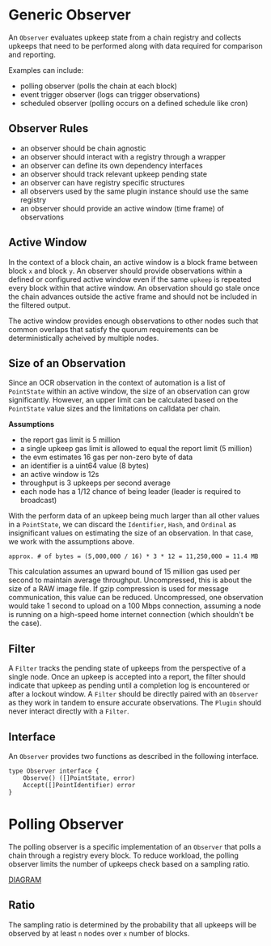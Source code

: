 # Generic Observer
An `Observer` evaluates upkeep state from a chain registry and collects upkeeps
that need to be performed along with data required for comparison and reporting.

Examples can include:
- polling observer (polls the chain at each block)
- event trigger observer (logs can trigger observations)
- scheduled observer (polling occurs on a defined schedule like cron)

## Observer Rules
- an observer should be chain agnostic
- an observer should interact with a registry through a wrapper
- an observer can define its own dependency interfaces
- an observer should track relevant upkeep pending state
- an observer can have registry specific structures
- all observers used by the same plugin instance should use the same registry
- an observer should provide an active window (time frame) of observations

## Active Window
In the context of a block chain, an active window is a block frame between block
`x` and block `y`. An observer should provide observations within a defined or 
configured active window even if the same `upkeep` is repeated every block
within that active window. An observation should go stale once the chain
advances outside the active frame and should not be included in the filtered
output.

The active window provides enough observations to other nodes such that common
overlaps that satisfy the quorum requirements can be deterministically acheived
by multiple nodes.

## Size of an Observation

Since an OCR observation in the context of automation is a list of `PointState`
within an active window, the size of an observation can grow significantly.
However, an upper limit can be calculated based on the `PointState` value sizes
and the limitations on calldata per chain.

**Assumptions**
- the report gas limit is 5 million
- a single upkeep gas limit is allowed to equal the report limit (5 million)
- the evm estimates 16 gas per non-zero byte of data
- an identifier is a uint64 value (8 bytes)
- an active window is 12s
- throughput is 3 upkeeps per second average
- each node has a 1/12 chance of being leader (leader is required to broadcast)

With the perform data of an upkeep being much larger than all other values in
a `PointState`, we can discard the `Identifier`, `Hash`, and `Ordinal` as 
insignificant values on estimating the size of an observation. In that case,
we work with the assumptions above.

```
approx. # of bytes = (5,000,000 / 16) * 3 * 12 = 11,250,000 = 11.4 MB
```

This calculation assumes an upward bound of 15 million gas used per second to
maintain average throughput. Uncompressed, this is about the size of a RAW image
file. If gzip compression is used for message communication, this value can be 
reduced. Uncompressed, one observation would take 1 second to upload on a
100 Mbps connection, assuming a node is running on a high-speed home internet
connection (which shouldn't be the case).

## Filter
A `Filter` tracks the pending state of upkeeps from the perspective of a single
node. Once an upkeep is accepted into a report, the filter should indicate
that upkeep as pending until a completion log is encountered or after a lockout
window. A `Filter` should be directly paired with an `Observer` as they work in
tandem to ensure accurate observations. The `Plugin` should never interact 
directly with a `Filter`.

## Interface
An `Observer` provides two functions as described in the following interface.

```
type Observer interface {
    Observe() ([]PointState, error)
    Accept([]PointIdentifier) error
}
```

# Polling Observer
The polling observer is a specific implementation of an `Observer` that polls a
chain through a registry every block. To reduce workload, the polling observer
limits the number of upkeeps check based on a sampling ratio.

[DIAGRAM](./diagrams/POLLINGOBSERVER.md)

## Ratio
The sampling ratio is determined by the probability that all upkeeps will be
observed by at least `n` nodes over `x` number of blocks.
